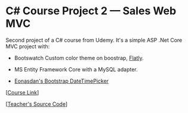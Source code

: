 # C# Course Project 2 — Sales Web MVC

Second project of a C# course from Udemy. It's a simple ASP .Net Core MVC project with:

- Bootswatch Custom color theme on boostrap, [Flatly](https://bootswatch.com/flatly/).

- MS Entity Framework Core with a MySQL adapter.

- [Eonasdan's Bootstrap DateTimePicker](https://github.com/Eonasdan/bootstrap-datetimepicker)

[[Course Link](https://www.udemy.com/programacao-orientada-a-objetos-csharp/)]

[[Teacher's Source Code](https://github.com/acenelio/workshop-asp-net-core-mvc/)]
